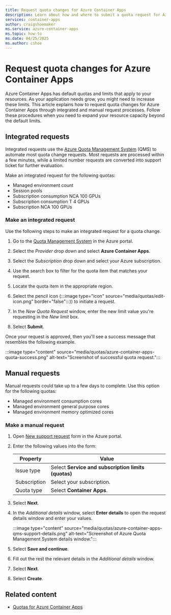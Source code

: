 ```yaml
---
title: Request quota changes for Azure Container Apps
description: Learn about how and where to submit a quota request for Azure Container Apps.
services: container-apps
author: craigshoemaker
ms.service: azure-container-apps
ms.topic: how-to
ms.date: 04/25/2025
ms.author: cshoe
---
```


# Request quota changes for Azure Container Apps

Azure Container Apps has default quotas and limits that apply to your resources. As your application needs grow, you might need to increase these limits. This article explains how to request quota changes for Azure Container Apps through integrated and manual request processes. Follow these procedures when you need to expand your resource capacity beyond the default limits.

## Integrated requests

Integrated requests use the [Azure Quota Management System](https://ms.portal.azure.com/#view/Microsoft_Azure_Capacity/QuotaMenuBlade/~/myQuotas) (QMS) to automate most quota change requests. Most requests are processed within a few minutes, while a limited number requests are converted into support ticket for further evaluation.

Make an integrated request for the following quotas:

- Managed environment count
- Session pools
- Subscription consumption NCA 100 GPUs
- Subscription consumption T 4 GPUs
- Subscription NCA 100 GPUs

### Make an integrated request

Use the following steps to make an integrated request for a quota change.

1. Go to the [Quota Management System](https://ms.portal.azure.com/#view/Microsoft_Azure_Capacity/QuotaMenuBlade/~/myQuotas) in the Azure portal.

1. Select the *Provider* drop down and select **Azure Container Apps**.

1. Select the  *Subscription* drop down and select your Azure subscription.

1. Use the search box to filter for the quota item that matches your request.

1. Locate the quota item in the appropriate region.

1. Select the pencil icon (:::image type="icon" source="media/quotas/edit-icon.png" border="false":::)) to initiate a request.

1. In the *New Quota Request* window, enter the new limit value you're requesting in the *New limit* box.

1. Select **Submit**.

Once your request is approved, then you'll see a success message that resembles the following example.

:::image type="content" source="media/quotas/azure-container-apps-quota-success.png" alt-text="Screenshot of successful quota request.":::

## Manual requests

Manual requests could take up to a few days to complete. Use this option for the following quotas:

- Managed environment consumption cores
- Managed environment general purpose cores
- Managed environment memory optimized cores

### Make a manual request

1. Open [New support request](https://ms.portal.azure.com/#view/Microsoft_Azure_Support/NewSupportRequestV4Blade/callerName/Quota/summary/Quota%20request) form in the Azure portal.

1. Enter the following values into the form:

    | Property | Value |
    |---|---|
    | Issue type | Select **Service and subscription limits (quotas)** |
    | Subscription | Select your subscription.  |
    | Quota type | Select **Container Apps**. |

1. Select **Next**.

1. In the *Additional details* window, select **Enter details** to open the request details window and enter your values.

    :::image type="content" source="media/quotas/azure-container-apps-qms-support-details.png" alt-text="Screenshot of Azure Quota Management System details window.":::

1. Select **Save and continue**.

1. Fill out the rest the relevant details in the *Additional details* window.

1. Select **Next**.

1. Select **Create**.

## Related content

- [Quotas for Azure Container Apps](./quotas.md)
